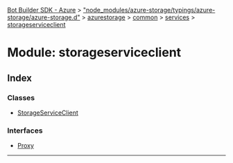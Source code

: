 [Bot Builder SDK - Azure](../README.md) > ["node_modules/azure-storage/typings/azure-storage/azure-storage.d"](../modules/_node_modules_azure_storage_typings_azure_storage_azure_storage_d_.md) > [azurestorage](../modules/_node_modules_azure_storage_typings_azure_storage_azure_storage_d_.azurestorage.md) > [common](../modules/_node_modules_azure_storage_typings_azure_storage_azure_storage_d_.azurestorage.common.md) > [services](../modules/_node_modules_azure_storage_typings_azure_storage_azure_storage_d_.azurestorage.common.services.md) > [storageserviceclient](../modules/_node_modules_azure_storage_typings_azure_storage_azure_storage_d_.azurestorage.common.services.storageserviceclient.md)



# Module: storageserviceclient

## Index

### Classes

* [StorageServiceClient](../classes/_node_modules_azure_storage_typings_azure_storage_azure_storage_d_.azurestorage.common.services.storageserviceclient.storageserviceclient.md)


### Interfaces

* [Proxy](../interfaces/_node_modules_azure_storage_typings_azure_storage_azure_storage_d_.azurestorage.common.services.storageserviceclient.proxy.md)



---
